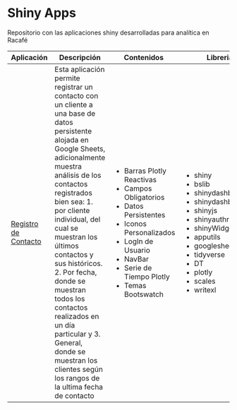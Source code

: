 # Shiny Apps
Repositorio con las aplicaciones shiny desarrolladas para analítica en Racafé

| Aplicación | Descripción                     | Contenidos | Librerias       |
|------------|---------------------------------|------------|-----------------|
| [Registro de Contacto](https://github.com/AnaliticaRacafe/ShinyApps/tree/main/Contacto)  | Esta aplicación permite registrar un contacto con un cliente a una base de datos persistente alojada en Google Sheets, adicionalmente muestra análisis de los contactos registrados bien sea: 1. por cliente individual, del cual se muestran los últimos contactos y sus históricos. 2. Por fecha, donde se muestran todos los contactos realizados en un día particular y 3. General, donde se muestran los clientes según los rangos de la ultima fecha de contacto | <ul><li>Barras Plotly Reactivas</li><li>Campos Obligatorios</li><li>Datos Persistentes</li><li>Iconos Personalizados</li><li>LogIn de Usuario</li><li>NavBar</li><li>Serie de Tiempo Plotly</li><li>Temas Bootswatch</li></ul>| <ul><li>shiny</li><li>bslib</li><li>shinydashboard</li><li>shinydashboardPlus</li><li>shinyjs</li><li>shinyauthr</li><li>shinyWidgets</li><li>apputils</li><li>googlesheets4</li><li>tidyverse</li><li>DT</li><li>plotly</li><li>scales</li><li>writexl</li></ul> |

